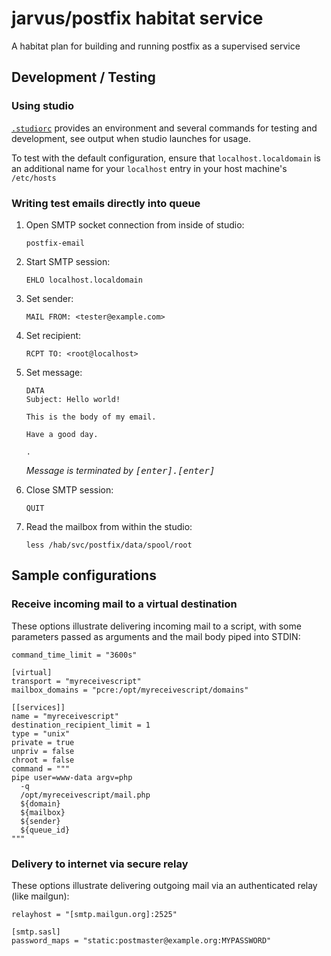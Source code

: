 # jarvus/postfix habitat service

A habitat plan for building and running postfix as a supervised service

## Development / Testing

### Using studio

[`.studiorc`](./.studiorc) provides an environment and several commands for testing and development, see output when studio launches for usage.

To test with the default configuration, ensure that `localhost.localdomain` is an additional name for your `localhost` entry in your host machine's `/etc/hosts`

### Writing test emails directly into queue

1. Open SMTP socket connection from inside of studio:

    `postfix-email`
1. Start SMTP session:

    `EHLO localhost.localdomain`

1. Set sender:

    `MAIL FROM: <tester@example.com>`

1. Set recipient:

    `RCPT TO: <root@localhost>`

1. Set message:

    ```smtp
    DATA
    Subject: Hello world!

    This is the body of my email.

    Have a good day.

    .

    ```

    *Message is terminated by <kbd>[enter]</kbd><kbd>.</kbd><kbd>[enter]</kbd>*

1. Close SMTP session:

    `QUIT`

1. Read the mailbox from within the studio:

    `less /hab/svc/postfix/data/spool/root`

## Sample configurations

### Receive incoming mail to a virtual destination

These options illustrate delivering incoming mail to a script, with some parameters passed as arguments and the mail body piped into STDIN:

```
command_time_limit = "3600s"

[virtual]
transport = "myreceivescript"
mailbox_domains = "pcre:/opt/myreceivescript/domains"

[[services]]
name = "myreceivescript"
destination_recipient_limit = 1
type = "unix"
private = true
unpriv = false
chroot = false
command = """
pipe user=www-data argv=php
  -q
  /opt/myreceivescript/mail.php
  ${domain}
  ${mailbox}
  ${sender}
  ${queue_id}
"""
```

### Delivery to internet via secure relay

These options illustrate delivering outgoing mail via an authenticated relay (like mailgun):

```
relayhost = "[smtp.mailgun.org]:2525"

[smtp.sasl]
password_maps = "static:postmaster@example.org:MYPASSWORD"
```